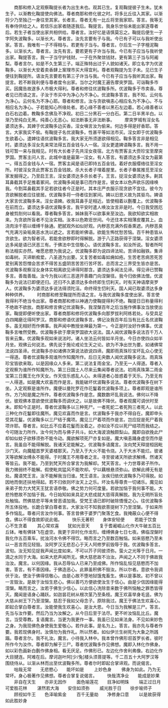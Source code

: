 <!-- { "loadSidebar": true } -->
　　商那和修入定观察鞠提长者为出生未也。观其已生。复观鞠提彼子生未。犹未生子。以渐教化鞠提使向佛法。尊者商那和修化彼之时。将多比丘往入其家。以渐将少乃至独己一身往至其家。长者言。尊者无有一比丘将至我家耶。答言。我等无有奉侍供给之人。若信乐出家者随逐我后。鞠提言。我身乐世俗未能出家逐尊者后。若生子者当使出家共相供给。尊者言。汝好忆是语慎莫忘之。鞠提后便生一子字阿失波鞠多。以渐长大。尊者言。汝先言要有子与我。今已有子可以与我听使出家。答言。我唯有一子不得相与。若更有子当与。尊者言。尔后生一子字檀泥鞠多。以渐长大。尊者言。汝先有言。要若更有子许当与我。今已有子应当与我听使出家。鞠提答言。我一子当守护钱财。一子在外聚敛钱财。更有第三子当与阿阇梨。尊者言尔。如是不久生第三子。端正殊特出过于人貌如诸天。即立名字为优波鞠多。以渐长大安着卖香肆上案理市买大得宜利。尊者观鞠提为生子未。见已生子便往到鞠提所。语汝先言要若有第三子许当与我。今已有子应当与我听其出家。鞠提言。若不断我利便与尊者度令出家。当尔之时魔王遍告摩突罗国。可诣鞠多市买。因魔告故遂多人市极大得利。尊者和修往优波鞠多所。优波鞠多于市卖香。尊者见已而语之言。子汝于市买中为净心为不净心。优波鞠多答言。我不知。云何名为净心。云何名为不净心耶。尊者和修言。汝与贪欲嗔恚心相应名为不净心。不与相应名为净心。子若能知心所缘处者。若心缘不善者以黑石左边着。若心缘善者以白石右边着。教鞠多念佛及不净观。初日二分黑石一分白石。第二日半黑半白。以渐乃至纯白无黑。纯善心无恶心。如法断事无非法断事。
　　摩突罗城有淫女名婆须达多。其婢于优波鞠多边买香。淫女嗔言汝为偷来。何边多得是好香耶。答言。大家我实不偷。有鞠提子名优波鞠多。性甚平等如法市买。淫女即于优波鞠多生欲着心。遣婢往语优波鞠多言。我大家无所须遂欲得相见。鞠多答言非是相见时。婆须达多淫女先来常法得五百金钱与人一宿。淫女更遣婢语鞠多言。我不用一钱可暂一来与我相见。时有大长者子先共淫女夜宿。北方有贾客主大赍珍宝至摩突罗国。贾客主问人言。此城中谁是最第一淫女。有人答言。有婆须达多淫女为最第一。得五百金钱与人一宿。贾客主闻是语已即持五百金钱。着好衣服缨络往至淫女所。时彼淫女贪此贾客五百金钱故。杀大长者子埋着屋里。长者子眷属推觅至淫女家发掘得之。乃至启王言。淫女婆须达多杀长者子。王言。捉淫女婆须达多。劓其耳鼻截其手足推着冢间。优波鞠多闻是事已而作是言。彼女本以色声欲乐因缘唤我。今割耳鼻截其手足若欲往者今正是时。其本庄严衣服示现贪欲不宜往。彼今为贪欲解脱者应往彼居。优波鞠多将一侍者往到冢间。婢以旧恩义故为其驱鸟。婢语大家言优波鞠多来。淫女语婢。收我耳鼻手足相近。皆使相着以氎覆上。优波鞠多在前而立。婆须达多语优波鞠多言。我平安时遣人唤汝汝言非是时。今日我受困厄身被剪刖何以看我。尊者鞠多答言。姊妹我不以欲事来至汝边。我欲知欲实相故来。为贪欲所盲者不见汝实相。汝本以色欺诳世间。今还住本实相薄皮覆其上。血浇肉涂千筋以缠缚千脉通。肥腻观外如似好观。内秽恶充满外假香熏遮。内秽恶臭气充满污染垢臭恶水洗以遮之。言若能听佛语。欲能生怖忧愁苦恼。百千种患皆从贪欲生。欲为智者诃。若能舍欲秽即时得解脱。游于八正路获得于涅槃。淫女婆须达多闻是语已厌恶三有。于佛法中生信敬心。语优波鞠多言。如汝所说。智者所呵称法相实亦然。唯愿悲愍为我说之。优波鞠多即为说四谛法轮。苦谛如融铁。集谛如毒树。灭谛断痴爱。八圣道为出要。又复苦者如毒如痈如疮。生苦老苦病苦死苦爱别离苦怨憎会苦求不得苦五盛阴苦苦苦行苦坏苦。总而言之三界受生皆亦是苦。优波鞠多观察淫女身体实相离欲见谛得阿那含。婆须达多闻法见谛。得见谛已赞鞠多言。善哉善哉。汝今为我以闭三恶道开善趣门向涅槃径。我今归依佛法僧。优波鞠多为说法已即便还归。还归不久婆须达多命终即生忉利天。时有天神语摩突罗人。优波鞠多为婆须达多说法得须陀洹。命终得生忉利天。国人闻已取婆须达多身种种供养。
　　时商那和修至鞠提所而语之言。与我优波鞠多度使出家。答言使我得利不绝当令出家。尊者商那和修以神通力使鞠提得利不绝。鞠提日日称量得利不绝故不欲放。商那和修言佛记优波鞠多。我涅槃百年之后当施作佛事汝当放使出家。鞠提即便听使出家。尊者商那和修将优波鞠多向那罗拔利阿练若处。与受具足白四羯磨讫得阿罗汉。商那和修语优波鞠多言。佛记汝我百年后当有比丘名优波鞠多。虽无相好而作佛事。我声闻中教授坐禅最为第一。今正是时汝好作佛事。优波鞠多言唯然受教。优波鞠多欲于摩突罗国欲大说法。国人闻优波鞠多说法百千万人皆来云集。优波鞠多观如来说法时。诸人坐法云何皆如半月坐。今日亦使四众如半月坐。观佛云何说法。佛先说于施论戒论生天之论。欲为不净出世为要。如诸佛常法说四圣谛。优波鞠多亦如诸佛次第说法欲说四谛。魔即雨真珠珍宝坏乱众心使无一得道。尊者优波鞠多观谁所作知魔所作。后日无央数人闻优波鞠多说法。雨真珠珍宝皆欲来取。以是因缘众人多来。第二说法复雨金宝。乃至无一人得道。尊者入定观察为谁所作知魔所为。第三日国土人尽来云集闻尊者说法。初雨真珠第二雨金宝第三日魔王化作天女。作天伎乐惑乱人心。未得道者心皆惑着于天乐。乃至无有一人得道。如是魔大欢喜而作是言。我能破坏优波鞠多说法。尊者优波鞠多在树下坐。入定观察是谁所作。魔便以曼陀罗花作花鬘着优波鞠多项上。尊者即观是谁所作。方乃知是魔之所作。尊者优波鞠多作是念。魔数数坏乱我说法。佛何以不降伏。彼观佛本意欲使优波鞠多而调伏之。以是故佛不降伏。尊者观魔可调伏时至未。即知今正是时。尊者优波鞠多以三种死尸。一者死蛇二者死狗三者死人。以此三种化作花鬘即往魔所。魔见欢喜而作是言。优波鞠多于我亦不得自在。魔即申头受其花鬘。优波鞠多以三尸结于魔项。魔见三尸着项而作是言。岂应捉是死尸着我项许耶。尊者言。如比丘不应着花鬘而汝着之。亦如汝不应以死尸结项而我结之。今可随汝力所作。汝今何为而与佛子共斗。如大海波浪触颇梨山。魔即自欲挽此尸却如似蚊子欲移须弥不能令动。魔欲解项死尸亦复如是。魔大嗔恚踊身虚空而作是言。我虽自不能得解脱。我诸天足能解之。优波鞠多语魔言。汝向梵天释提桓因毗沙门天。向魔醯首罗天婆楼那天。乃至入于大火不能令烧。入于大水不能烂。彼诸天等欲解汝缚永不能得。于时魔王不用尊者之言。寻至彼诸天所欲求解缚。然诸天等皆云。我不能。乃至到梵天所合掌言为我解却。梵天答言。十力世尊弟子所作。我力微弱终不能解。假使毗岚猛风不能吹却。宁以藕根悬须弥山。欲解此缚无有是处。魔语梵王言。汝不能解我当归谁。梵王语言。汝疾归依优波鞠多乃可得脱。如因地而倒还扶地得起。若不归依则坏汝天上之乐。坏汝名辱尊贵一切诸乐。魔见如来弟子势力大梵天王犹言语恭敬。佛之势力何可度量。若欲加恼于我何事不能。大悲怜愍故不加恼于我。今日始知如来具足大悲成就大慈得真解脱。我为无明所盲处处触恼。然佛慈悲平等未曾恶语加我。受梵王语已即时破除憍慢之心。往优波鞠多所五体投地。长跪合掌白尊者言。大家汝可不知我欲菩提树下乃至涅槃。于如来所多作恼乱。尊者问言汝作何事。答言昔佛于婆罗门聚落乞食。我掩蔽众心便不得食。佛以不得食故即说此偈。
　　快乐无著积　　身体安轻便
　　若能于饮食　　心不生贪着
　　其心常欢喜　　犹如光音天
　　复于耆阇崛山化作大牛破五百比丘钵。唯有佛钵飞在虚空。我更于异时化作龙形。缠缚佛身七日七夜。佛临涅槃时我化作五百乘车。扰浊河水令佛不得饮。略而言之乃至数百触恼。如来慈愍乃至未以一恶言而见轻毁。汝阿罗汉无悲忍心于天人阿修罗前毁辱于我。优波鞠多答言。波旬。汝无知见捉我声闻比度如来。不可以芥子同彼须弥。萤火之光等于日月。一滴之水同于大海。如来大悲声闻所无。佛大慈悲故不治汝。声闻之人不同于佛故我治汝。魔言。以何因缘。我从忍辱仙人已来乃至成佛。所作恼乱恒见慈愍而不加害。答言。有不善因缘。于佛造恶心。此罪虽积佛不毁汝。所以尔者。意欲令我调伏于汝。使汝于佛得信敬心。由是心故不堕地狱饿鬼畜生。佛以是事故。初不曾以一言毁汝。是故于汝恒生悲心。佛以善巧方便欲使汝生于信心。由是少信因缘能得涅槃。略而言之。汝若于佛生少信心。以此信心洗除昔来数于佛所恼触之罪悉皆得灭。魔闻是语身心踊跃。如迦昙花树从根次茎乃至条枝。魔王欢喜举身毛竖。佛为大慈从树王下乃至涅槃。慈忍于我如父母念子。原除我过。魔王于佛法生欢喜心。即起合掌白尊者言。汝能使我生欢喜心。是汝大恩。今日当为我解是三尸。答言。先当与汝作要。然后乃当为汝解之。从今日后至于法尽。更不听汝恼乱比丘。魔言。当受尊教。复语魔言。当更为我更作一事。我虽已见如来法身。不见如来妙色之身。为我现佛色身使我生爱敬心。若作此事。是名为上。答言。我亦先与尊者作要。我若现佛身时。汝慎勿为我作礼。所以然者。如似伊兰生树死为大象之所践蹋。尊者言尔。我不礼汝。魔言。小待我入林中。我本曾作佛形诳首罗长者。彼时所作今为汝作。尊者即为解于三尸。尊者忧波鞠多作见佛想。魔即入林化作佛身。如以彩色画新白氎作佛身相。看无厌足。作佛形已。左边化作舍利弗像。右边化作大目揵连。阿难在后。摩诃迦叶阿[少/兔]楼头须菩提等。千二百五十大阿罗汉等围绕侍从。以渐从林而出至优波鞠多所。尊者尔时即起合掌谛观。而说偈言。
　　咄哉无常　　无悲愍心　　能坏如是
　　上妙色身
　　佛身为如此。乃为无常坏。身心极著作见佛想。尊者合掌复说偈言。
　　快哉清净业　　能成是妙果
　　非自在天生　　亦非无因作
　　面色喻莲花　　目净如明珠
　　端正过日月　　可爱胜花林
　　湛然若大海　　安住如须弥
　　威光胜于日　　徐步喻师子
　　顾视如牛王　　色泽喻紫金
　　百千无量劫　　净修身口意
　　以是故获得　　如此胜妙身
